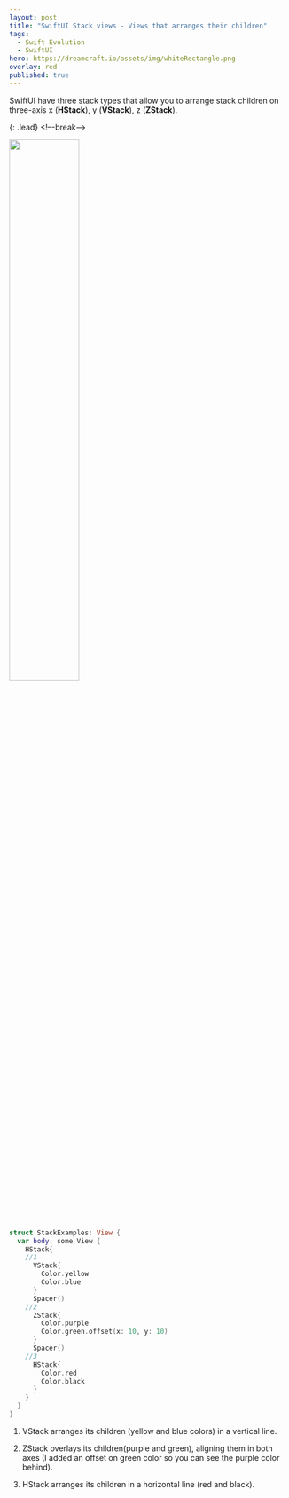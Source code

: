 ```yaml
---
layout: post
title: "SwiftUI Stack views - Views that arranges their children"
tags:
  - Swift Evolution
  - SwiftUI
hero: https://dreamcraft.io/assets/img/whiteRectangle.png
overlay: red
published: true
---
```


SwiftUI have three stack types that allow you to arrange stack children on three-axis x (**HStack**), y (**VStack**), z (**ZStack**).

{: .lead}
<!–-break-–>

<img src="https://dreamcraft.io/assets/img/postImages/stackExample.png" style="width: 50%; height: 50%"/>​

```swift
struct StackExamples: View {
  var body: some View {
    HStack{
    //1
      VStack{
        Color.yellow
        Color.blue
      }
      Spacer()
    //2
      ZStack{
        Color.purple
        Color.green.offset(x: 10, y: 10)
      }
      Spacer()
    //3
      HStack{
        Color.red
        Color.black
      }
    }
  }
}
```

1. VStack arranges its children (yellow and blue colors) in a vertical line.

2. ZStack overlays its children(purple and green), aligning them in both axes (I added an offset on green color so you can see the purple color behind).

3. HStack arranges its children in a horizontal line (red and black).
